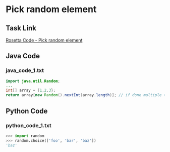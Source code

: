 # Pick random element

## Task Link
[Rosetta Code - Pick random element](https://rosettacode.org/wiki/Pick_random_element)

## Java Code
### java_code_1.txt
```java
import java.util.Random;
...
int[] array = {1,2,3};
return array[new Random().nextInt(array.length)]; // if done multiple times, the Random object should be re-used

```

## Python Code
### python_code_1.txt
```python
>>> import random
>>> random.choice(['foo', 'bar', 'baz'])
'baz'

```

